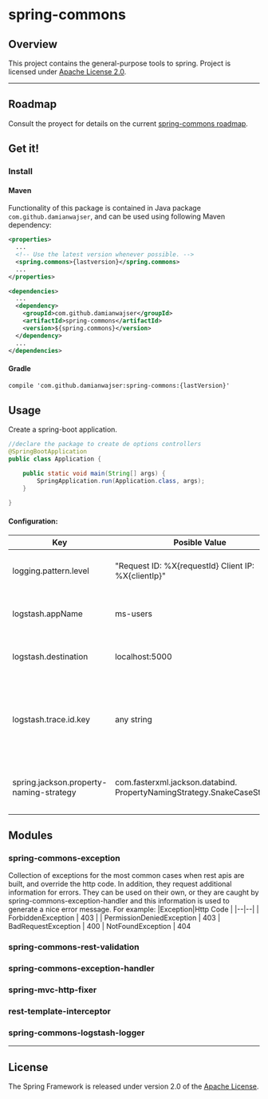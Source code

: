
# spring-commons

## Overview

This project contains the general-purpose tools to spring.
Project is licensed under [Apache License 2.0](http://www.apache.org/licenses/LICENSE-2.0).

-----
## Roadmap

Consult the proyect for details on the current [spring-commons roadmap]([https://github.com/damianwajser/spring-commons/projects/1](https://github.com/damianwajser/spring-commons/projects/1)).

## Get it!

### Install
#### Maven
Functionality of this package is contained in Java package `com.github.damianwajser`, and can be used using following Maven dependency:

```xml
<properties>
  ...
  <!-- Use the latest version whenever possible. -->
  <spring.commons>{lastversion}</spring.commons>
  ...
</properties>

<dependencies>
  ...
  <dependency>
    <groupId>com.github.damianwajser</groupId>
    <artifactId>spring-commons</artifactId>
    <version>${spring.commons}</version>
  </dependency>
  ...
</dependencies>
```
#### Gradle

```xml
compile 'com.github.damianwajser:spring-commons:{lastVersion}'
```
## Usage

Create a spring-boot application.

```java
//declare the package to create de options controllers
@SpringBootApplication
public class Application {

	public static void main(String[] args) {
		SpringApplication.run(Application.class, args);
	}
 
}
```
#### Configuration:
| Key | Posible Value  | Module | Reference | Default Value
|--|--|--|--|--|
| logging.pattern.level | "Request  ID:  %X{requestId}  Client  IP:  %X{clientIp}" | spring-commons-logstash-logger | log pattern | Empty
| logstash.appName | ms-users | spring-commons-logstash-logger | the name of microservice | test
logstash.destination | localhost:5000 | spring-commons-logstash-logger | host and port of logstash server| localhost:5000
| logstash.trace.id.key | any string | spring-commons-logstash-logger | Header key from get the request Id if is empty generate a new UUID to replace RequestId | UUID
| spring.jackson.property-naming-strategy | com.fasterxml.jackson.databind. PropertyNamingStrategy.SnakeCaseStrategy | Spring web | format JSON response when Object is return in a controller | N/A

## Modules
### spring-commons-exception
Collection of exceptions for the most common cases when rest apis are built, and override the http code. In addition, they request additional information for errors. They can be used on their own, or they are caught by spring-commons-exception-handler and this information is used to generate a nice error message. For example:
|Exception|Http Code |
|--|--|
| ForbiddenException | 403 |
| PermissionDeniedException | 403
| BadRequestException | 400
| NotFoundException | 404

### spring-commons-rest-validation
### spring-commons-exception-handler
### spring-mvc-http-fixer
### rest-template-interceptor
### spring-commons-logstash-logger
---
## License

The Spring Framework is released under version 2.0 of the
[Apache License](http://www.apache.org/licenses/LICENSE-2.0).
